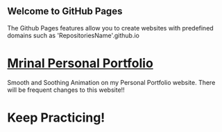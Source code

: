 ## Welcome to GitHub Pages
The Github Pages features allow you to create websites with predefined domains such as 'RepositoriesName'.github.io

# [Mrinal Personal Portfolio](https://mrinalrajl.github.io/Mrinal12324.github.io/)
Smooth and Soothing Animation on my Personal Portfolio website. There will be frequent changes to this website!!

# Keep Practicing!
